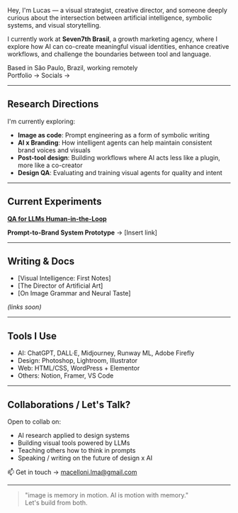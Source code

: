 Hey, I'm Lucas — a visual strategist, creative director, and someone deeply curious about the intersection between artificial intelligence, symbolic systems, and visual storytelling.

I currently work at **Seven7th Brasil**, a growth marketing agency, where I explore how AI can co-create meaningful visual identities, enhance creative workflows, and challenge the boundaries between tool and language.

Based in São Paulo, Brazil, working remotely  
Portfolio → 
Socials → 

---

## Research Directions

I'm currently exploring:

- **Image as code**: Prompt engineering as a form of symbolic writing  
- **AI x Branding**: How intelligent agents can help maintain consistent brand voices and visuals  
- **Post-tool design**: Building workflows where AI acts less like a plugin, more like a co-creator  
- **Design QA**: Evaluating and training visual agents for quality and intent

---

##  Current Experiments

[**QA for LLMs Human-in-the-Loop**](https://gist.github.com/lmacelloni/8cfefc9e32e7eb5bb719b0759d337d14)

**Prompt-to-Brand System Prototype** → [Insert link]

---

## Writing & Docs

- [Visual Intelligence: First Notes]  
- [The Director of Artificial Art]  
- [On Image Grammar and Neural Taste]  

_(links soon)_

---

## Tools I Use

- AI: ChatGPT, DALL·E, Midjourney, Runway ML, Adobe Firefly  
- Design: Photoshop, Lightroom, Illustrator  
- Web: HTML/CSS, WordPress + Elementor  
- Others: Notion, Framer, VS Code

---

## Collaborations / Let's Talk?

Open to collab on:

- AI research applied to design systems  
- Building visual tools powered by LLMs  
- Teaching others how to think in prompts  
- Speaking / writing on the future of design x AI  

📫 Get in touch → macelloni.lma@gmail.com

---

> "image is memory in motion. AI is motion with memory."  
> Let's build from both.


